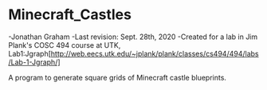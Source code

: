 # Minecraft_Castles
-Jonathan Graham
-Last revision: Sept. 28th, 2020
-Created for a lab in Jim Plank's COSC 494 course at UTK, Lab1:Jgraph[http://web.eecs.utk.edu/~jplank/plank/classes/cs494/494/labs/Lab-1-Jgraph/]

A program to generate square grids of Minecraft castle blueprints.
